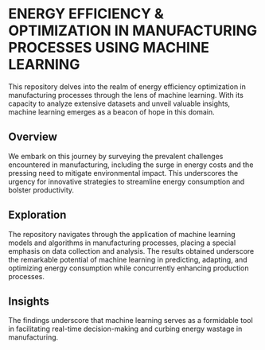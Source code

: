 # ENERGY EFFICIENCY & OPTIMIZATION IN MANUFACTURING PROCESSES USING MACHINE LEARNING

This repository delves into the realm of energy efficiency optimization in manufacturing processes through the lens of machine learning. With its capacity to analyze extensive datasets and unveil valuable insights, machine learning emerges as a beacon of hope in this domain.

## Overview

We embark on this journey by surveying the prevalent challenges encountered in manufacturing, including the surge in energy costs and the pressing need to mitigate environmental impact. This underscores the urgency for innovative strategies to streamline energy consumption and bolster productivity.

## Exploration

The repository navigates through the application of machine learning models and algorithms in manufacturing processes, placing a special emphasis on data collection and analysis. The results obtained underscore the remarkable potential of machine learning in predicting, adapting, and optimizing energy consumption while concurrently enhancing production processes.

## Insights

The findings underscore that machine learning serves as a formidable tool in facilitating real-time decision-making and curbing energy wastage in manufacturing.


